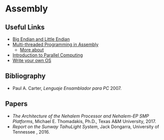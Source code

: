 # Assembly
## Useful Links
  * [Big Endian and Little Endian](https://chortle.ccsu.edu/AssemblyTutorial/Chapter-15/ass15_3.html)
  * [Multi-threaded Programming in Assembly](http://homolog.us/blogs/blog/2018/04/04/threading-assembly-language/)
     * [More about](http://lh3.github.io/2018/04/02/minimap2-and-the-future-of-bwa)
  * [Introduction to Parallel Computing](https://computing.llnl.gov/tutorials/parallel_comp/)
  * [Write your own OS](http://mikeos.sourceforge.net/write-your-own-os.html)
## Bibliography
  * Paul A. Carter, _Lenguaje Ensamblador para PC_ 2007. 
## Papers
  * _The Architecture of the Nehalem Processor and Nehalem-EP SMP Platforms_, Michael E. Thomadakis, Ph.D., Texas A&M University, 2017.
  * _Report on the Sunway TaihuLight System_, Jack Dongarra, University of Tennessee , 2016.
